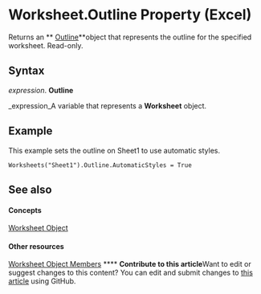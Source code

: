 
# Worksheet.Outline Property (Excel)

Returns an  ** [Outline](f5d50a8a-0dd9-638a-4374-5c648386a598.md)**object that represents the outline for the specified worksheet. Read-only.


## Syntax

 _expression_. **Outline**

 _expression_A variable that represents a  **Worksheet** object.


## Example

This example sets the outline on Sheet1 to use automatic styles.


```
Worksheets("Sheet1").Outline.AutomaticStyles = True
```


## See also


#### Concepts


 [Worksheet Object](182b705e-854a-81cc-a4b0-59b942de55ae.md)
#### Other resources


 [Worksheet Object Members](f8c1afea-1a1c-f5e4-37e3-52c434c8c157.md)
****   **Contribute to this article**Want to edit or suggest changes to this content? You can edit and submit changes to  [this article](https://github.com/jhershey00/VBA_Excel_Test/OpenXMLCon/articles/e53d8038-f20b-9d55-1ee0-c5f6b4a099d4.md) using GitHub.

